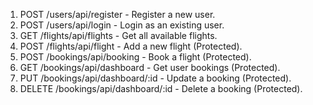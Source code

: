 1. POST /users/api/register - Register a new user.
2. POST /users/api/login - Login as an existing user.
3. GET /flights/api/flights - Get all available flights.
4. POST /flights/api/flight - Add a new flight (Protected).
5. POST /bookings/api/booking - Book a flight (Protected).
6. GET /bookings/api/dashboard - Get user bookings (Protected).
7. PUT /bookings/api/dashboard/:id - Update a booking (Protected).
8. DELETE /bookings/api/dashboard/:id - Delete a booking (Protected).
